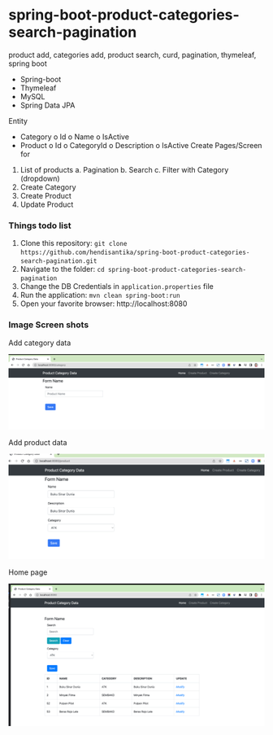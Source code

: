 # spring-boot-product-categories-search-pagination

product add, categories add, product search, curd, pagination, thymeleaf, spring boot

* Spring-boot
* Thymeleaf
* MySQL
* Spring Data JPA

Entity

- Category
  o Id
  o Name
  o IsActive
- Product
  o Id
  o CategoryId
  o Description
  o IsActive
  Create Pages/Screen for

1. List of products
   a. Pagination
   b. Search
   c. Filter with Category (dropdown)
2. Create Category
3. Create Product
4. Update Product

### Things todo list
1. Clone this repository: `git clone https://github.com/hendisantika/spring-boot-product-categories-search-pagination.git`
2. Navigate to the folder: `cd spring-boot-product-categories-search-pagination`
3. Change the DB Credentials in `application.properties` file
4. Run the application: `mvn clean spring-boot:run`
5. Open your favorite browser: http://localhost:8080

### Image Screen shots

Add category data

![Add category data](img/add-category.png "Add category data")

Add product data

![Add product data](img/add-product.png "Add product data")

Home page

![Home page](img/home.png "Home page")
